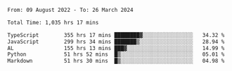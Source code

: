 
<!--START_SECTION:waka-->

```txt
From: 09 August 2022 - To: 26 March 2024

Total Time: 1,035 hrs 17 mins

TypeScript        355 hrs 17 mins ████████▓░░░░░░░░░░░░░░░░   34.32 %
JavaScript        299 hrs 34 mins ███████▒░░░░░░░░░░░░░░░░░   28.94 %
AL                155 hrs 13 mins ███▓░░░░░░░░░░░░░░░░░░░░░   14.99 %
Python            51 hrs 52 mins  █▒░░░░░░░░░░░░░░░░░░░░░░░   05.01 %
Markdown          51 hrs 30 mins  █▒░░░░░░░░░░░░░░░░░░░░░░░   04.98 %
```

<!--END_SECTION:waka-->











